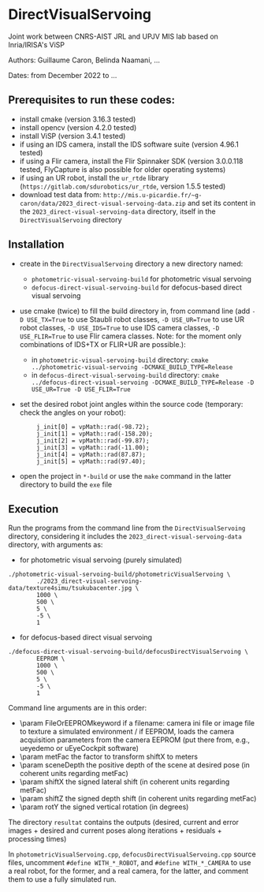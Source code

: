 # DirectVisualServoing

Joint work between CNRS-AIST JRL and UPJV MIS lab based on Inria/IRISA's ViSP

Authors: Guillaume Caron, Belinda Naamani, ...

Dates: from December 2022 to ...

## Prerequisites to run these codes: 
- install cmake (version 3.16.3 tested)
- install opencv (version 4.2.0 tested)
- install ViSP (version 3.4.1 tested)
- if using an IDS camera, install the IDS software suite (version 4.96.1 tested)
- if using a Flir camera, install the Flir Spinnaker SDK (version 3.0.0.118 tested, FlyCapture is also possible for older operating systems)
- if using an UR robot, install the `ur_rtde` library (`https://gitlab.com/sdurobotics/ur_rtde`, version 1.5.5 tested)
- download test data from: `http://mis.u-picardie.fr/~g-caron/data/2023_direct-visual-servoing-data.zip` and set its content in the `2023_direct-visual-servoing-data` directory, itself in the `DirectVisualServoing` directory

## Installation

- create in the `DirectVisualServoing` directory a new directory named:
	- `photometric-visual-servoing-build` for photometric visual servoing
	- `defocus-direct-visual-servoing-build` for defocus-based direct visual servoing

- use cmake (twice) to fill the build directory in, from command line (add `-D USE_TX=True` to use Staubli robot classes, `-D USE_UR=True` to use UR robot classes, `-D USE_IDS=True` to use IDS camera classes, `-D USE_FLIR=True` to use Flir camera classes. Note: for the moment only combinations of IDS+TX or FLIR+UR are possible.): 
	- in `photometric-visual-servoing-build` directory: `cmake ../photometric-visual-servoing -DCMAKE_BUILD_TYPE=Release`
	- in `defocus-direct-visual-servoing-build` directory: `cmake ../defocus-direct-visual-servoing -DCMAKE_BUILD_TYPE=Release -D USE_UR=True -D USE_FLIR=True`

- set the desired robot joint angles within the source code (temporary: check the angles on your robot):
```
		j_init[0] = vpMath::rad(-98.72);
		j_init[1] = vpMath::rad(-158.20);
		j_init[2] = vpMath::rad(-99.87);
		j_init[3] = vpMath::rad(-11.00);
		j_init[4] = vpMath::rad(87.87);
		j_init[5] = vpMath::rad(97.40);
```

- open the project in `*-build` or use the `make` command in the latter directory to build the `exe` file

## Execution

Run the programs from the command line from the `DirectVisualServoing` directory, considering it includes the `2023_direct-visual-servoing-data` directory, with arguments as:
- for photometric visual servoing (purely simulated)
```
./photometric-visual-servoing-build/photometricVisualServoing \
		./2023_direct-visual-servoing-data/texture4simu/tsukubacenter.jpg \
		1000 \
		500 \
		5 \
		-5 \
		1
```
- for defocus-based direct visual servoing
```
./defocus-direct-visual-servoing-build/defocusDirectVisualServoing \
		EEPROM \
		1000 \
		500 \
		5 \
		-5 \
		1
```

Command line arguments are in this order:
- \param FileOrEEPROMkeyword if a filename: camera ini file or image file to texture a simulated environment / if EEPROM, loads the camera acquisition parameters from the camera EEPROM (put there from, e.g., ueyedemo or uEyeCockpit software)
- \param metFac the factor to transform shiftX to meters
- \param sceneDepth the positive depth of the scene at desired pose (in coherent units regarding metFac)
- \param shiftX the signed lateral shift (in coherent units regarding metFac)
- \param shiftZ the signed depth shift (in coherent units regarding metFac)
- \param rotY the signed vertical rotation (in degrees)

The directory `resultat` contains the outputs (desired, current and error images + desired and current poses along iterations + residuals + processing times)

In `photometricVisualServoing.cpp`, `defocusDirectVisualServoing.cpp` source files, uncomment `#define WITH_*_ROBOT`, and `#define WITH_*_CAMERA` to use a real robot, for the former, and a real camera, for the latter, and comment them to use a fully simulated run. 
